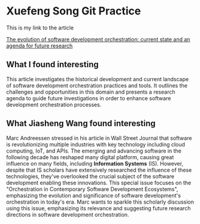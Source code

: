 # Xuefeng Song Git Practice

This is my link to the article 

[The evolution of software development orchestration: current state and an agenda for future research](https://www.tandfonline.com/doi/full/10.1080/0960085X.2020.1831834)

## What I found interesting

This article investigates the historical development and current landscape of software development orchestration practices and tools. It outlines the challenges and opportunities in this domain and presents a research agenda to guide future investigations in order to enhance software development orchestration processes.

## What Jiasheng Wang found interesting

Marc Andreessen stressed in his article in Wall Street Journal that software is revolutionizing multiple industries with key technology including cloud computing, IoT, and APIs. The emerging and advancing software in the following decade has reshaped many digital platform, causing great influence on many fields, including **Information Systems** (IS). However, despite that IS scholars have extensively researched the influence of these technologies, they've overlooked the crucial subject of the software development enabling these innovations. This special issue focuses on the "Orchestration in Contemporary Software Development Ecosystems", emphasizing the evolution and significance of software development's orchestration in today's era. Marc wants to sparkle this scholarly discussion using this issue, emphasizing its relevance and suggesting future research directions in software development orchestration.